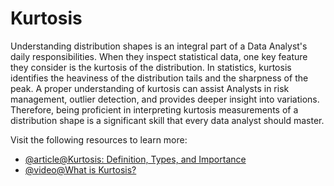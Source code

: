 # Kurtosis 

Understanding distribution shapes is an integral part of a Data Analyst's daily responsibilities. When they inspect statistical data, one key feature they consider is the kurtosis of the distribution. In statistics, kurtosis identifies the heaviness of the distribution tails and the sharpness of the peak. A proper understanding of kurtosis can assist Analysts in risk management, outlier detection, and provides deeper insight into variations. Therefore, being proficient in interpreting kurtosis measurements of a distribution shape is a significant skill that every data analyst should master.

Visit the following resources to learn more:

- [@article@Kurtosis: Definition, Types, and Importance](https://www.investopedia.com/terms/k/kurtosis.asp)
- [@video@What is Kurtosis?](https://www.youtube.com/watch?v=AsxEDBhESJg)
